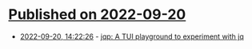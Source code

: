 # [Published on 2022-09-20](index.md)

* [2022-09-20, 14:22:26](https://lobste.rs/s/11ighf/jqp_tui_playground_experiment_with_jq) - [jqp: A TUI playground to experiment with jq](https://github.com/noahgorstein/jqp)
